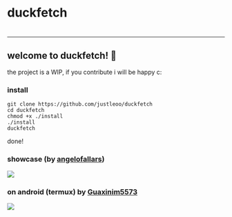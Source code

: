 <h1>duckfetch<h1>
<hr>

## welcome to duckfetch! 🦆

the project is a WIP, if you contribute i will be happy c:

### install
  
```
git clone https://github.com/justleoo/duckfetch
cd duckfetch
chmod +x ./install
./install
duckfetch
```
  
done!

### showcase (by [angelofallars](https://github.com/angelofallars))

<img src="https://user-images.githubusercontent.com/39676098/152470945-01d0cf4f-16a2-4240-a3e9-facd144220d5.png">

### on android (termux) by [Guaxinim5573](https://github.com/Guaxinim5573)

<img src="https://user-images.githubusercontent.com/49736632/152623894-fa556e10-d645-45d6-afe2-86b58703d98d.png">

